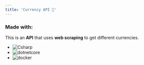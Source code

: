 ```yaml
---
title: 'Currency API 💱'
---
```


### Made with:

This is an **API** that uses **web scraping** to get different currencies.

- ![Csharp](https://img.shields.io/badge/Csharp-3572B0)
- ![dotnetcore](https://img.shields.io/badge/.Net-00B4D8)
- ![docker](https://img.shields.io/badge/Docker-02G471F)

